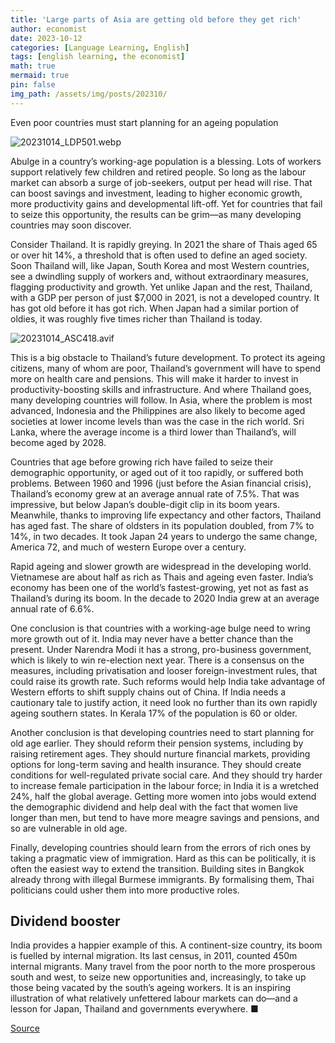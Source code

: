 ```yaml
---
title: 'Large parts of Asia are getting old before they get rich'
author: economist
date: 2023-10-12
categories: [Language Learning, English]
tags: [english learning, the economist]
math: true
mermaid: true
pin: false
img_path: /assets/img/posts/202310/
---
```


Even poor countries must start planning for an ageing population

![20231014_LDP501.webp](20231014_LDP501.webp)

Abulge in a country’s working-age population is a blessing. Lots of workers support relatively few children and retired people. So long as the labour market can absorb a surge of job-seekers, output per head will rise. That can boost savings and investment, leading to higher economic growth, more productivity gains and developmental lift-off. Yet for countries that fail to seize this opportunity, the results can be grim—as many developing countries may soon discover.

Consider Thailand. It is rapidly greying. In 2021 the share of Thais aged 65 or over hit 14%, a threshold that is often used to define an aged society. Soon Thailand will, like Japan, South Korea and most Western countries, see a dwindling supply of workers and, without extraordinary measures, flagging productivity and growth. Yet unlike Japan and the rest, Thailand, with a GDP per person of just \$7,000 in 2021, is not a developed country. It has got old before it has got rich. When Japan had a similar portion of oldies, it was roughly five times richer than Thailand is today.

![20231014_ASC418.avif](20231014_ASC418.avif)

This is a big obstacle to Thailand’s future development. To protect its ageing citizens, many of whom are poor, Thailand’s government will have to spend more on health care and pensions. This will make it harder to invest in productivity-boosting skills and infrastructure. And where Thailand goes, many developing countries will follow. In Asia, where the problem is most advanced, Indonesia and the Philippines are also likely to become aged societies at lower income levels than was the case in the rich world. Sri Lanka, where the average income is a third lower than Thailand’s, will become aged by 2028.

Countries that age before growing rich have failed to seize their demographic opportunity, or aged out of it too rapidly, or suffered both problems. Between 1960 and 1996 (just before the Asian financial crisis), Thailand’s economy grew at an average annual rate of 7.5%. That was impressive, but below Japan’s double-digit clip in its boom years. Meanwhile, thanks to improving life expectancy and other factors, Thailand has aged fast. The share of oldsters in its population doubled, from 7% to 14%, in two decades. It took Japan 24 years to undergo the same change, America 72, and much of western Europe over a century.

Rapid ageing and slower growth are widespread in the developing world. Vietnamese are about half as rich as Thais and ageing even faster. India’s economy has been one of the world’s fastest-growing, yet not as fast as Thailand’s during its boom. In the decade to 2020 India grew at an average annual rate of 6.6%.

One conclusion is that countries with a working-age bulge need to wring more growth out of it. India may never have a better chance than the present. Under Narendra Modi it has a strong, pro-business government, which is likely to win re-election next year. There is a consensus on the measures, including privatisation and looser foreign-investment rules, that could raise its growth rate. Such reforms would help India take advantage of Western efforts to shift supply chains out of China. If India needs a cautionary tale to justify action, it need look no further than its own rapidly ageing southern states. In Kerala 17% of the population is 60 or older.

Another conclusion is that developing countries need to start planning for old age earlier. They should reform their pension systems, including by raising retirement ages. They should nurture financial markets, providing options for long-term saving and health insurance. They should create conditions for well-regulated private social care. And they should try harder to increase female participation in the labour force; in India it is a wretched 24%, half the global average. Getting more women into jobs would extend the demographic dividend and help deal with the fact that women live longer than men, but tend to have more meagre savings and pensions, and so are vulnerable in old age.

Finally, developing countries should learn from the errors of rich ones by taking a pragmatic view of immigration. Hard as this can be politically, it is often the easiest way to extend the transition. Building sites in Bangkok already throng with illegal Burmese immigrants. By formalising them, Thai politicians could usher them into more productive roles.

## Dividend booster

India provides a happier example of this. A continent-size country, its boom is fuelled by internal migration. Its last census, in 2011, counted 450m internal migrants. Many travel from the poor north to the more prosperous south and west, to seize new opportunities and, increasingly, to take up those being vacated by the south’s ageing workers. It is an inspiring illustration of what relatively unfettered labour markets can do—and a lesson for Japan, Thailand and governments everywhere. ■



[Source](https://www.economist.com/leaders/2023/10/12/large-parts-of-asia-are-getting-old-before-they-get-rich)